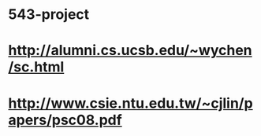 # 543-project
# http://alumni.cs.ucsb.edu/~wychen/sc.html
# http://www.csie.ntu.edu.tw/~cjlin/papers/psc08.pdf
